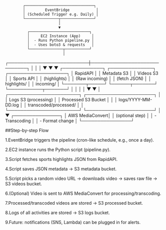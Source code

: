             ┌───────────────────────────────┐
            │         EventBridge            │
            │ (Scheduled Trigger e.g. Daily) │
            └───────────────┬───────────────┘
                            │
                            ▼
              ┌───────────────────────────┐
              │     EC2 Instance (App)     │
              │  - Runs Python pipeline.py │
              │  - Uses boto3 & requests   │
              └───────────────┬───────────┘
                              │
   ┌──────────────────────────┼─────────────────────────────┐
   │                          │                             │
   ▼                          ▼                             ▼
┌─────────────┐        ┌──────────────┐             ┌───────────────────┐
│   RapidAPI   │        │ Metadata S3  │             │   Videos S3       │
│ Sports API   │        │ (highlights) │             │ (Raw incoming)    │
│ (fetch JSON) │        │  highlights/ │             │  incoming/        │
└───────┬─────┘        └──────┬───────┘             └───────────┬───────┘
        │                      │                                 │
        │                      ▼                                 ▼
        │          ┌───────────────────────┐           ┌──────────────────────┐
        │          │ Logs S3 (processing)  │           │ Processed S3 Bucket   │
        │          │ logs/YYYY-MM-DD.log   │           │ transcoded/processed/ │
        │          └───────────────────────┘           └──────────────────────┘
        │
        ▼
 ┌───────────────┐
 │ AWS MediaConvert│
 │ (optional step) │
 │ - Transcoding   │
 │ - Format change │
 └────────────────┘






##Step-by-step Flow

1.EventBridge triggers the pipeline (cron-like schedule, e.g., once a day).

2.EC2 instance runs the Python script (pipeline.py).

3.Script fetches sports highlights JSON from RapidAPI.

4.Script saves JSON metadata → S3 metadata bucket.

5.Script picks a random video URL → downloads video → saves raw file → S3 videos bucket.

6.(Optional) Video is sent to AWS MediaConvert for processing/transcoding.

7.Processed/transcoded videos are stored → S3 processed bucket.

8.Logs of all activities are stored → S3 logs bucket.

9.Future: notifications (SNS, Lambda) can be plugged in for alerts.
